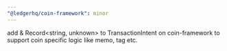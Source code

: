 ```yaml
---
"@ledgerhq/coin-framework": minor
---
```


add & Record<string, unknown> to TransactionIntent on coin-framework to support coin specific logic like memo, tag etc.
